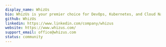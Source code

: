 ```yaml
---
display_name: WhizUs
bio: WhizUs is your premier choice for DevOps, Kubernetes, and Cloud Native consulting. Based in Vienna we combine our expert solutions with a strong commitment to the community. Explore automation, scalability and drive success through collaboration.
github: WhizUs
linkedin: https://www.linkedin.com/company/whizus
website: https://www.whizus.com/
support_email: office@whizus.com
status: community
---
```

